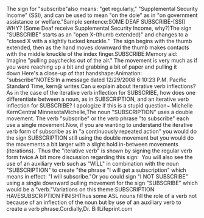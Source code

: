 The sign for "subscribe"also means: "get 
regularly," "Supplemental Security Income" (SSI), and can be used to mean 
"on the dole" as in "on government assistance or welfare."Sample sentence:SOME DEAF SUBSCRIBE-[SSI] WHY? (Some Deaf receive Supplemental Security 
Income, why?)The sign "SUBSCRIBE" starts as an "open X-(thumb extended)" and 
changes to a "closed X with a slightly tucked knuckle."  The 
sign begins with the thumb extended, then as the hand moves downward the 
thumb makes contacts with the middle knuckle of the index finger.SUBSCRIBE:Memory aid:  Imagine "pulling paychecks out of the air." The 
movement is very much as if you were reaching up a bit and grabbing a bit of 
paper and pulling it down.Here's a close-up of that handshape:Animation:  "subscribe"NOTES:In a message dated 12/29/2008 6:10:23 P.M. Pacific Standard Time, kern@ 
writes:Can u explain about Iterative verb inflections? As in the case of the
iterative verb inflection for SUBSCRIBE, how does one differentiate 
between a noun, as in SUBSCRIPTION, and an iterative verb inflection for
SUBSCRIBE? I apologize if this is a stupid question~ Michelle KernCentral
MinnesotaMichelle,The noun "SUBSCRIPTION" uses a double movement. The verb 
"subscribe" or the verb 
phrase "to subscribe" each use a single movement.Now, if you are wanting to understand the iterative verb form of 
subscribe as in "a continuously repeated action" you would do the sign 
SUBSCRIPTION still using the double movement but you would do the 
movements a bit larger with a slight hold in-between movements 
(iterations).  Thus the "iterative verb" is shown by signing the 
regular verb form twice.A bit more discussion regarding this sign:  You will also see the use of an auxiliary verb such as "WILL" in 
combination with the noun "SUBSCRIPTION" to create "the phrase "I will 
get a subscription" which means in effect: "I will subscribe."Or you could sign "I NOT SUBSCRIBE" using a single downward pulling 
movement for the sign "SUBSCRIBE" which would be a "verb."Variations on this theme:SUBSCRIPTION HAVESUBSCRIPTION FINISHThus some ASL nouns fill the role of a verb not because of an inflection of the 
noun but by use of an auxiliary verb to create a verb phrase.Cordially,Dr. BillLifeprint.com